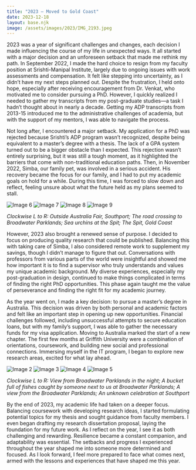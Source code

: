 ```yaml
---
title: "2023 — Moved to Gold Coast"
date: 2023-12-18
layout: base.njk
image: /assets/images/2023/IMG_2193.jpeg
--- 
```


2023 was a year of significant challenges and changes, each decision I made influencing the course of my life in unexpected ways. It all started with a major decision and an unforeseen setback that made me rethink my path. In September 2022, I made the hard choice to resign from my faculty position at Srishti-Manipal Institute, largely due to ongoing issues with work assessments and compensation. It felt like stepping into uncertainty, as I didn’t have my next steps planned out. Despite the frustration, I held onto hope, especially after receiving encouragement from Dr. Venkat, who motivated me to consider pursuing a PhD. However, I quickly realized I needed to gather my transcripts from my post-graduate studies—a task I hadn’t thought about in nearly a decade. Getting my ADP transcripts from 2013-15 introduced me to the administrative challenges of academia, but with the support of my mentors, I was able to navigate the process.

Not long after, I encountered a major setback. My application for a PhD was rejected because Srishti’s ADP program wasn’t recognized, despite being equivalent to a master’s degree with a thesis. The lack of a GPA system turned out to be a bigger obstacle than I expected. This rejection wasn’t entirely surprising, but it was still a tough moment, as it highlighted the barriers that come with non-traditional education paths. Then, in November 2022, Simba, our family pet, was involved in a serious accident. His recovery became the focus for our family, and I had to put my academic goals on hold for a while. During this time, I was forced to slow down and reflect, feeling unsure about what the future held as my plans seemed to stall.

<div class="grid-2">
    <img src="/assets/images/2023/IMG_2193.jpeg" alt="Image 6"/>
    <img src="/assets/images/2023/IMG_2277.jpeg" alt="Image 7"/>
    <img src="/assets/images/2023/IMG_0010.jpeg" alt="Image 8"/>
    <img src="/assets/images/2023/IMG_0017.jpeg" alt="Image 9"/>
</div>

_Clockwise L to R: Outside Australia Fair, Southport; The road crossing to Broadwater Parklands; Sea urchins at the Spit; The Spit, Gold Coast_

However, 2023 also brought a renewed sense of purpose. I decided to focus on producing quality research that could be published. Balancing this with taking care of Simba, I also considered remote work to supplement my savings, though I didn’t manage to figure that out. Conversations with professors from various parts of the world were insightful and showed me how important it is to find a supervisor who truly understands and values my unique academic background. My diverse experiences, especially my post-graduation in design, continued to make things complicated in terms of finding the right PhD opportunities. This phase again taught me the value of perseverance and finding the right fit for my academic journey.

As the year went on, I made a key decision: to pursue a master’s degree in Australia. This decision was driven by both personal and academic factors and felt like an important step in opening up new opportunities. Financial challenges followed, including unsuccessful attempts to secure education loans, but with my family’s support, I was able to gather the necessary funds for my visa application. Moving to Australia marked the start of a new chapter. The first few months at Griffith University were a combination of orientations, coursework, and building new social and professional connections. Immersing myself in the IT program, I began to explore new research areas, excited for what lay ahead.

<div class="grid-2">
    <img src="/assets/images/2023/IMG_0215.jpeg" alt="Image 2"/>
    <img src="/assets/images/2023/IMG_0703.jpeg" alt="Image 3"/>
    <img src="/assets/images/2023/IMG_0710.jpeg" alt="Image 4"/>
    <img src="/assets/images/2023/IMG_0718.jpeg" alt="Image 5"/>
</div>

_Clockwise L to R: View from Broadwater Parklands in the night; A bucket full of fishes caught by someone next to us at Broadwater Parklands; A view from the Broadwater Parklands; An unknown celebration at Southport_

By the end of 2023, my academic life had taken on a deeper focus. Balancing coursework with developing research ideas, I started formulating potential topics for my thesis and sought guidance from faculty members. I even began drafting my research dissertation proposal, laying the foundation for my future work. As I reflect on the year, I see it as both challenging and rewarding. Resilience became a constant companion, and adaptability was essential. The setbacks and progress I experienced throughout the year shaped me into someone more determined and focused. As I look forward, I feel more prepared to face what comes next, armed with the lessons and experiences that have shaped me this year.


